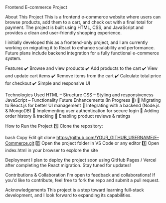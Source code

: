 Frontend E-commerce Project

About This Project
This is a frontend e-commerce website where users can browse products, add them to a cart, and check out with a final total for payment. The project is built using HTML, CSS, and JavaScript and provides a clean and user-friendly shopping experience.

I initially developed this as a frontend-only project, and I am currently working on migrating it to React to enhance scalability and performance. Future plans include backend integration for a fully functional e-commerce system.

Features
✔️ Browse and view products
✔️ Add products to the cart
✔️ View and update cart items
✔️ Remove items from the cart
✔️ Calculate total price for checkout
✔️ Simple and responsive UI

Technologies Used
HTML – Structure
CSS – Styling and responsiveness
JavaScript – Functionality
Future Enhancements (In Progress 🚀)
🔹 Migrating to React.js for better UI management
🔹 Integrating with a backend (Node.js & MongoDB)
🔹 Implementing user authentication for secure login
🔹 Adding order history & tracking
🔹 Enabling product reviews & ratings

How to Run the Project
1️⃣ Clone the repository:

bash
Copy
Edit
git clone https://github.com/YOUR_GITHUB_USERNAME/E-Commerce.git
2️⃣ Open the project folder in VS Code or any editor
3️⃣ Open index.html in your browser to explore the site

Deployment
I plan to deploy the project soon using GitHub Pages / Vercel after completing the React migration. Stay tuned for updates!

Contributions & Collaboration
I'm open to feedback and collaborations! If you'd like to contribute, feel free to fork the repo and submit a pull request.

Acknowledgements
This project is a step toward learning full-stack development, and I look forward to expanding its capabilities.

